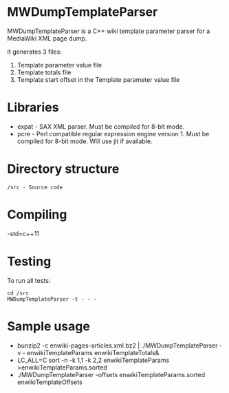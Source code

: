 MWDumpTemplateParser
====================

MWDumpTemplateParser is a C++ wiki template parameter parser for a MediaWiki XML page dump.

It generates 3 files:

1. Template parameter value file
2. Template totals file
3. Template start offset in the Template parameter value file

Libraries
=========
* expat - SAX XML parser. Must be compiled for 8-bit mode.
* pcre - Perl compatible regular expression engine version 1. Must be compiled for 8-bit mode. Will use jit if available.

Directory structure
===================

	/src - Source code

Compiling
=========
-std=c++11

Testing
=======
To run all tests:

	cd /src
	MWDumpTemplateParser -t - - -

Sample usage
============
 * bunzip2 -c enwiki-pages-articles.xml.bz2 | ./MWDumpTemplateParser -v - enwikiTemplateParams enwikiTemplateTotals&
 * LC_ALL=C sort -n -k 1,1 -k 2,2 enwikiTemplateParams >enwikiTemplateParams.sorted
 * ./MWDumpTemplateParser -offsets enwikiTemplateParams.sorted enwikiTemplateOffsets
